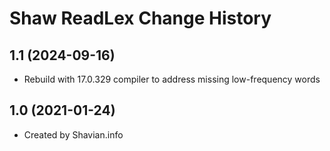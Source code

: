 Shaw ReadLex Change History
====================

1.1 (2024-09-16)
----------------
* Rebuild with 17.0.329 compiler to address missing low-frequency words

1.0 (2021-01-24)
----------------
* Created by Shavian.info
